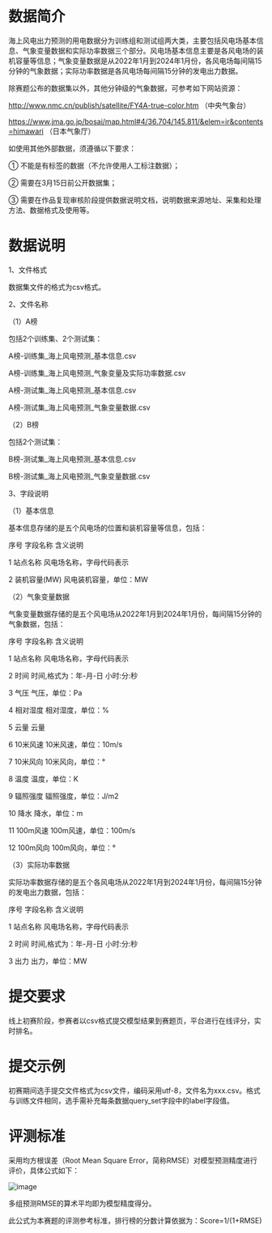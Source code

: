 # 数据简介

海上风电出力预测的用电数据分为训练组和测试组两大类，主要包括风电场基本信息、气象变量数据和实际功率数据三个部分。风电场基本信息主要是各风电场的装机容量等信息；气象变量数据是从2022年1月到2024年1月份，各风电场每间隔15分钟的气象数据；实际功率数据是各风电场每间隔15分钟的发电出力数据。

除赛题公布的数据集以外，其他分钟级的气象数据，可参考如下网站资源：

http://www.nmc.cn/publish/satellite/FY4A-true-color.htm （中央气象台）

https://www.jma.go.jp/bosai/map.html#4/36.704/145.811/&elem=ir&contents=himawari （日本气象厅）

如使用其他外部数据，须遵循以下要求：

① 不能是有标签的数据（不允许使用人工标注数据）；

② 需要在3月15日前公开数据集；

③ 需要在作品复现审核阶段提供数据说明文档，说明数据来源地址、采集和处理方法、数据格式及使用等。

# 数据说明

1、文件格式

数据集文件的格式为csv格式。

2、文件名称

（1）A榜

包括2个训练集、2个测试集：

A榜-训练集_海上风电预测_基本信息.csv

A榜-训练集_海上风电预测_气象变量及实际功率数据.csv

A榜-测试集_海上风电预测_基本信息.csv

A榜-测试集_海上风电预测_气象变量数据.csv

（2）B榜

包括2个测试集：

B榜-测试集_海上风电预测_基本信息.csv

B榜-测试集_海上风电预测_气象变量数据.csv

3、字段说明

（1）基本信息

基本信息存储的是五个风电场的位置和装机容量等信息，包括：

序号	字段名称	含义说明

1	站点名称	风电场名称，字母代码表示

2	装机容量(MW)	风电装机容量，单位：MW

（2）气象变量数据

气象变量数据存储的是五个风电场从2022年1月到2024年1月份，每间隔15分钟的气象数据，包括：

序号	字段名称	含义说明

1	站点名称	风电场名称，字母代码表示

2	时间	时间,格式为：年-月-日 小时:分:秒

3	气压	气压，单位：Pa

4	相对湿度	相对湿度，单位：%

5	云量	云量

6	10米风速	10米风速，单位：10m/s

7	10米风向	10米风向，单位：°

8	温度	温度，单位：K

9	辐照强度	辐照强度，单位：J/m2

10	降水	降水，单位：m

11	100m风速	100m风速，单位：100m/s

12	100m风向	100m风向，单位：°

（3）实际功率数据

实际功率数据存储的是五个各风电场从2022年1月到2024年1月份，每间隔15分钟的发电出力数据，包括：

序号	字段名称	含义说明

1	站点名称	风电场名称，字母代码表示

2	时间	时间,格式为：年-月-日 小时:分:秒

3	出力	出力，单位：MW

# 提交要求

线上初赛阶段，参赛者以csv格式提交模型结果到赛题页，平台进行在线评分，实时排名。

# 提交示例

初赛期间选手提交文件格式为csv文件，编码采用utf-8，文件名为xxx.csv。格式与训练文件相同，选手需补充每条数据query_set字段中的label字段值。

# 评测标准

采用均方根误差（Root Mean Square Error，简称RMSE）对模型预测精度进行评价，具体公式如下：

![image](https://github.com/QInzhengk/Math-Model-and-Machine-Learning/assets/49054536/ab4fbd16-d1e7-4fff-bc3a-ddac73fcc19a)

多组预测RMSE的算术平均即为模型精度得分。

此公式为本赛题的评测参考标准，排行榜的分数计算依据为：Score=1/(1+RMSE)
